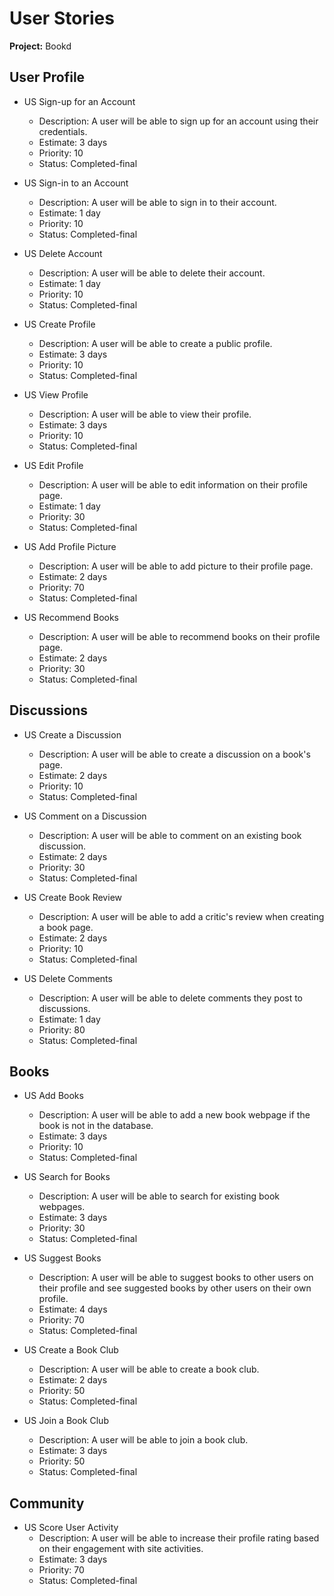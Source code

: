 # User Stories

**Project:** Bookd

## User Profile

- US Sign-up for an Account
  - Description: A user will be able to sign up for an account using their credentials.
  - Estimate: 3 days
  - Priority: 10
  - Status: Completed-final

- US Sign-in to an Account
  - Description: A user will be able to sign in to their account.
  - Estimate: 1 day
  - Priority: 10
  - Status: Completed-final

- US Delete Account
  - Description: A user will be able to delete their account.
  - Estimate: 1 day
  - Priority: 10
  - Status: Completed-final

- US Create Profile
  - Description: A user will be able to create a public profile.
  - Estimate: 3 days
  - Priority: 10
  - Status: Completed-final

- US View Profile
  - Description: A user will be able to view their profile.
  - Estimate: 3 days
  - Priority: 10
  - Status: Completed-final

- US Edit Profile
  - Description: A user will be able to edit information on their profile page.
  - Estimate: 1 day
  - Priority: 30
  - Status: Completed-final

- US Add Profile Picture
  - Description: A user will be able to add picture to their profile page.
  - Estimate: 2 days
  - Priority: 70
  - Status: Completed-final

- US Recommend Books
  - Description: A user will be able to recommend books on their profile page.
  - Estimate: 2 days
  - Priority: 30
  - Status: Completed-final

## Discussions

- US Create a Discussion
  - Description: A user will be able to create a discussion on a book's page.
  - Estimate: 2 days
  - Priority: 10
  - Status: Completed-final
  
- US Comment on a Discussion
  - Description: A user will be able to comment on an existing book discussion.
  - Estimate: 2 days
  - Priority: 30
  - Status: Completed-final

- US Create Book Review
  - Description: A user will be able to add a critic's review when creating a book page.
  - Estimate: 2 days
  - Priority: 10
  - Status: Completed-final

- US Delete Comments
  - Description: A user will be able to delete comments they post to discussions.
  - Estimate: 1 day
  - Priority: 80
  - Status: Completed-final

## Books

- US Add Books
  - Description: A user will be able to add a new book webpage if the book is not in the database.
  - Estimate: 3 days
  - Priority: 10
  - Status: Completed-final

- US Search for Books
  - Description: A user will be able to search for existing book webpages.
  - Estimate: 3 days
  - Priority: 30
  - Status: Completed-final

- US Suggest Books
  - Description: A user will be able to suggest books to other users on their profile and see suggested books by other users on their own profile.
  - Estimate: 4 days
  - Priority: 70
  - Status: Completed-final

- US Create a Book Club
  - Description: A user will be able to create a book club.
  - Estimate: 2 days
  - Priority: 50
  - Status: Completed-final

- US Join a Book Club
  - Description: A user will be able to join a book club.
  - Estimate: 3 days
  - Priority: 50
  - Status: Completed-final

## Community

- US Score User Activity
  - Description: A user will be able to increase their profile rating based on their engagement with site activities.
  - Estimate: 3 days
  - Priority: 70
  - Status: Completed-final
  